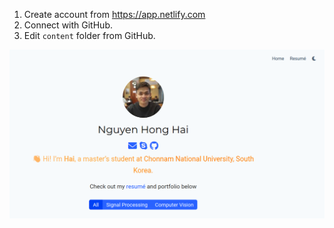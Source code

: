 1. Create account from https://app.netlify.com
2. Connect with GitHub.
3. Edit `content` folder from GitHub.

![preview](preview.png)
